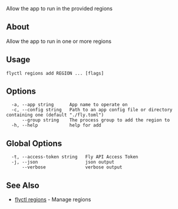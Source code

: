 <p class="font-medium tracking-tight text-gray-400 text-lg -mt-4 mb-9 pb-5 border-b">
  Allow the app to run in the provided regions
</p>

## About

Allow the app to run in one or more regions

## Usage

~~~
flyctl regions add REGION ... [flags]
~~~

## Options

~~~
  -a, --app string      App name to operate on
  -c, --config string   Path to an app config file or directory containing one (default "./fly.toml")
      --group string    The process group to add the region to
  -h, --help            help for add
~~~

## Global Options

~~~
  -t, --access-token string   Fly API Access Token
  -j, --json                  json output
      --verbose               verbose output
~~~

## See Also

* [flyctl regions](/docs/flyctl/regions/)	 - Manage regions

